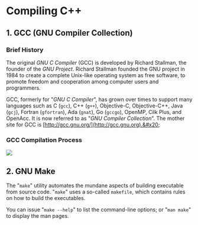 # Compiling C++

## 1. GCC (GNU Compiler Collection)

### Brief History

The original _GNU C Compiler_ (GCC) is developed by Richard Stallman, the founder of the _GNU Project_. Richard Stallman founded the GNU project in 1984 to create a complete Unix-like operating system as free software, to promote freedom and cooperation among computer users and programmers.

GCC, formerly for "_GNU C Compiler_", has grown over times to support many languages such as C (`gcc`), C++ (`g++`), Objective-C, Objective-C++, Java (`gcj`), Fortran (`gfortran`), Ada (`gnat`), Go (`gccgo`), OpenMP, Cilk Plus, and OpenAcc. It is now referred to as "_GNU Compiler Collection_". The mother site for GCC is [http://gcc.gnu.org/](http://gcc.gnu.org).&#x20;

### GCC Compilation Process

![](../.gitbook/assets/GCC\_CompilationProcess.png)

## 2. GNU Make

The "`make`" utility automates the mundane aspects of building executable from source code. "`make`" uses a so-called `makefile`, which contains rules on how to build the executables.

You can issue "`make --help`" to list the command-line options; or "`man make`" to display the man pages.
